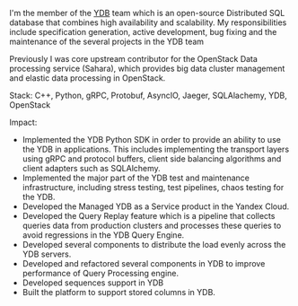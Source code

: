 I'm the member of the [YDB](https://ydb.tech) team which is an open-source Distributed SQL database that combines high availability and scalability. My
responsibilities include specification generation, active development, bug fixing and the maintenance of the several projects in the YDB team

Previously I was core upstream contributor for the OpenStack Data processing service (Sahara), which provides big data cluster
management and elastic data processing in OpenStack.

Stack: C++, Python, gRPC, Protobuf, AsyncIO, Jaeger, SQLAlachemy, YDB, OpenStack

Impact:

- Implemented the YDB Python SDK in order to provide an ability to use the YDB in applications. This includes implementing the transport layers using gRPC and protocol buffers, client side balancing algorithms and client adapters such as SQLAlchemy.
- Implemented the major part of the YDB test and maintenance infrastructure, including stress testing, test pipelines, chaos testing for the YDB.
- Developed the Managed YDB as a Service product in the Yandex Cloud.
- Developed the Query Replay feature which is a pipeline that collects queries data from production clusters and processes these queries to avoid regressions in the YDB Query Engine.
- Developed several components to distribute the load evenly across the YDB servers.
- Developed and refactored several components in YDB to improve performance of Query Processing engine.
- Developed sequences support in YDB
- Built the platform to support stored columns in YDB.
